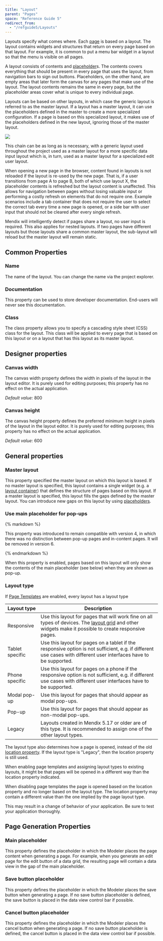 ```yaml
---
title: "Layout"
parent: "Pages"
space: "Reference Guide 5"
redirect_from:
  - "/refguide5/Layouts"
---
```



Layouts specify what comes where. Each [page](Page) is based on a layout. The layout contains widgets and structures that return on every page based on that layout. For example, it is common to put a menu bar widget in a layout so that the menu is visible on all pages.

A layout consists of contents and [placeholder](Placeholder)s. The contents covers everything that should be present in every page that uses the layout, from navigation bars to sign out buttons. Placeholders, on the other hand, are empty areas that later form the canvas for any pages that make use of the layout. The layout contents remains the same in every page, but the placeholder areas cover what is unique to every individual page. 

Layouts can be based on other layouts, in which case the generic layout is referred to as the master layout. If a layout has a master layout, it can use the placeholders defined in the master to create a more specialized configuration. If a page is based on this specialized layout, it makes use of the placeholders defined in the new layout, ignoring those of the master layout. 

![](attachments/4522351/8946113.png)

This chain can be as long as is necessary, with a generic layout used throughout the project used as a master layout for a more specific data input layout which is, in turn, used as a master layout for a specialized edit user layout. 

When opening a new page in the browser, content found in layouts is not reloaded if the layout is re-used by the new page. That is, if a user transitions from page A to page B, both of which use layout X, the placeholder contents is refreshed but the layout content is unaffected. This allows for navigation between pages without losing valuable input or performing a costly refresh on elements that do not require one. Example scenarios include a tab container that does not require the user to select the correct tab every time a new page is opened, or a side bar with user input that should not be cleared after every single refresh. 

Mendix will intelligently detect if pages share a layout, no user input is required. This also applies for nested layouts. If two pages have different layouts but those layouts share a common master layout, the sub-layout will reload but the master layout will remain static. 

## Common Properties

### Name

The name of the layout. You can change the name via the project explorer.

### Documentation

This property can be used to store developer documentation. End-users will never see this documentation.

### Class

The class property allows you to specify a cascading style sheet (CSS) class for the layout. This class will be applied to every page that is based on this layout or on a layout that has this layout as its master layout.

## Designer properties

### Canvas width

The canvas width property defines the width in pixels of the layout in the layout editor. It is purely used for editing purposes; this property has no effect on the actual application.

_Default value:_ 800

### Canvas height

The canvas height property defines the preferred minimum height in pixels of the layout in the layout editor. It is purely used for editing purposes; this property has no effect on the actual application.

_Default value:_ 600

## General properties

### Master layout

This property specified the master layout on which this layout is based. If no master layout is specified, this layout contains a single widget (e.g. a [layout container](Layout+Container)) that defines the structure of pages based on this layout. If a master layout is specified, this layout fills the gaps defined by the master layout. You can introduce new gaps on this layout by using [placeholders](Placeholder).

### Use main placeholder for pop-ups

<div class="alert alert-warning">{% markdown %}

This property was introduced to remain compatible with version 4, in which there was no distinction between pop-up pages and in-content pages. It will be removed in version 6.

{% endmarkdown %}</div>

When this property is enabled, pages based on this layout will only show the contents of the main placeholder (see below) when they are shown as pop-up.

### Layout type

If [Page Templates](Page+Templates) are enabled, every layout has a layout type

<table><thead><tr><th class="confluenceTh">Layout type</th><th class="confluenceTh">Description</th></tr></thead><tbody><tr><td class="confluenceTd">Responsive</td><td class="confluenceTd">Use this layout for pages that will work fine on all types of devices. The <a href="Layout+grid">layout grid</a> and other widgets make it possible to create responsive pages.</td></tr><tr><td class="confluenceTd">Tablet specific</td><td class="confluenceTd">Use this layout for pages on a tablet if the responsive option is not sufficient, e.g. if different use cases with different user interfaces have to be supported.</td></tr><tr><td colspan="1" class="confluenceTd">Phone specific</td><td colspan="1" class="confluenceTd">Use this layout for pages on a phone if the responsive option is not sufficient, e.g. if different use cases with different user interfaces have to be supported.</td></tr><tr><td colspan="1" class="confluenceTd">Modal pop-up</td><td colspan="1" class="confluenceTd">Use this layout for pages that should appear as modal pop-ups.</td></tr><tr><td colspan="1" class="confluenceTd">Pop-up</td><td colspan="1" class="confluenceTd">Use this layout for pages that should appear as non-modal pop-ups.</td></tr><tr><td colspan="1" class="confluenceTd">Legacy</td><td colspan="1" class="confluenceTd">Layouts created in Mendix 5.17 or older are of this type. It is recommended to assign one of the other layout types.</td></tr></tbody></table>

The layout type also determines how a page is opened, instead of the old [location property](Opening+Pages). If the layout type is "Legacy", then the location property is still used.

When enabling page templates and assigning layout types to existing layouts, it might be that pages will be opened in a different way than the location property indicated.

When disabling page templates the page is opened based on the location property and no longer based on the layout type. The location property may contain a different value than the one implied by the page layout type.

This may result in a change of behavior of your application. Be sure to test your application thoroughly.

## Page Generation Properties

### Main placeholder

This property defines the placeholder in which the Modeler places the page content when generating a page. For example, when you generate an edit page for the edit button of a data grid, the resulting page will contain a data view in the gap of the main placeholder.

### Save button placeholder

This property defines the placeholder in which the Modeler places the save button when generating a page. If no save button placeholder is defined, the save button is placed in the data view control bar if possible.

### Cancel button placeholder

This property defines the placeholder in which the Modeler places the cancel button when generating a page. If no save button placeholder is defined, the cancel button is placed in the data view control bar if possible.
